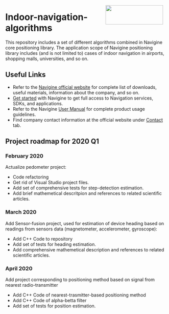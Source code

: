 <a href="http://navigine.com"><img src="https://navigine.com/assets/web/images/logo.svg" align="right" height="60" width="180" hspace="10" vspace="5"></a>

# Indoor-navigation-algorithms

This repository includes a set of different algorithms combined in Navigine core positioning library. The application scope of Navigine positioning library includes (and is not limited to) cases of indoor navigation in airports, shopping malls, universities, and so on.

## Useful Links

- Refer to the [Navigine official website](https://navigine.com/) for complete list of downloads, useful materials, information about the company, and so on.
- [Get started](http://client.navigine.com/login) with Navigine to get full access to Navigation services, SDKs, and applications.
- Refer to the Navigine [User Manual](http://docs.navigine.com/) for complete product usage guidelines.
- Find company contact information at the official website under <a href="https://navigine.com/contacts/">Contact</a> tab.

## Project roadmap for 2020 Q1

### February 2020

Actualize pedometer project:
- Code refactoring
- Get rid of Visual Studio project files.
- Add set of comprehensive tests for step-detection estimation.
- Add brief mathemetical descritpion and references to related scientific articles.

### March 2020

Add Sensor-fusion project, used for estimation of device heading based on readings from sensors data (magnetometer, accelerometer, gyroscope):
- Add C++ Code to repository
- Add set of  tests for heading estimation.
- Add comprehensive mathemetical description and references to related scientific articles.

### April 2020

Add project corresponding to positioning method based on signal from nearest radio-transmitter
- Add C++ Code of nearest-trasmitter-based positioning method
- Add C++ Code of alpha-betta filter
- Add set of tests for position estimation.
